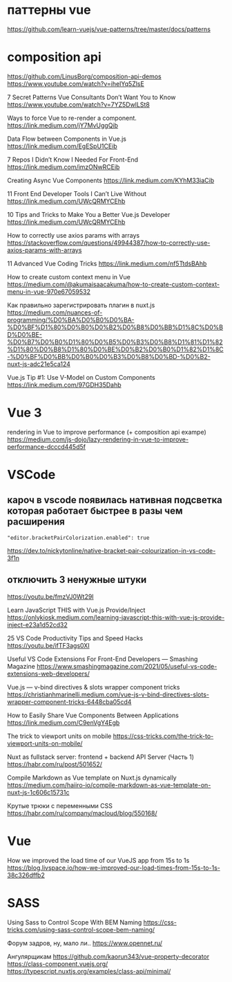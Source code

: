 # паттерны vue
https://github.com/learn-vuejs/vue-patterns/tree/master/docs/patterns
# composition api
https://github.com/LinusBorg/composition-api-demos
https://www.youtube.com/watch?v=iheIYq5ZlsE

7 Secret Patterns Vue Consultants Don’t Want You to Know
https://www.youtube.com/watch?v=7YZ5DwlLSt8

Ways to force Vue to re-render a component.
https://link.medium.com/jY7MvUggQib

Data Flow between Components in Vue.js
https://link.medium.com/EgESpU1CEib

7 Repos I Didn’t Know I Needed For Front-End
https://link.medium.com/imzONwRCEib

Creating Async Vue Components
https://link.medium.com/KYhM33iaCib

11 Front End Developer Tools I Can’t Live Without
https://link.medium.com/UWcQRMYCEhb

10 Tips and Tricks to Make You a Better Vue.js Developer
https://link.medium.com/UWcQRMYCEhb

How to correctly use axios params with arrays
https://stackoverflow.com/questions/49944387/how-to-correctly-use-axios-params-with-arrays

11 Advanced Vue Coding Tricks
https://link.medium.com/nf5TtdsBAhb

How to create custom context menu in Vue
https://medium.com/@akumaisaacakuma/how-to-create-custom-context-menu-in-vue-970e67059532

Как правильно зарегистрировать плагин в nuxt.js
https://medium.com/nuances-of-programming/%D0%BA%D0%B0%D0%BA-%D0%BF%D1%80%D0%B0%D0%B2%D0%B8%D0%BB%D1%8C%D0%BD%D0%BE-%D0%B7%D0%B0%D1%80%D0%B5%D0%B3%D0%B8%D1%81%D1%82%D1%80%D0%B8%D1%80%D0%BE%D0%B2%D0%B0%D1%82%D1%8C-%D0%BF%D0%BB%D0%B0%D0%B3%D0%B8%D0%BD-%D0%B2-nuxt-js-adc21e5ca124

Vue.js Tip #1: Use V-Model on Custom Components
https://link.medium.com/97GDH35Dahb

# Vue 3
<Lazy> rendering in Vue to improve performance (+ composition api exampe)
https://medium.com/js-dojo/lazy-rendering-in-vue-to-improve-performance-dcccd445d5f


# VSCode

## кароч в vscode появилась нативная подсветка которая работает быстрее в разы чем расширения 
```
"editor.bracketPairColorization.enabled": true
```
https://dev.to/nickytonline/native-bracket-pair-colourization-in-vs-code-3f1n

## отключить 3 ненужные штуки
https://youtu.be/fmzVJ0Wt29I

Learn JavaScript THIS with Vue.js Provide/Inject
https://onlykiosk.medium.com/learning-javascript-this-with-vue-js-provide-inject-e23a1d52cd32

25 VS Code Productivity Tips and Speed Hacks
https://youtu.be/ifTF3ags0XI


Useful VS Code Extensions For Front-End Developers — Smashing Magazine
https://www.smashingmagazine.com/2021/05/useful-vs-code-extensions-web-developers/

Vue.js — v-bind directives & slots wrapper component tricks
https://christianhmarinelli.medium.com/vue-js-v-bind-directives-slots-wrapper-component-tricks-6448cba05cd4

How to Easily Share Vue Components Between Applications
https://link.medium.com/C9enVgY4Egb

The trick to viewport units on mobile
https://css-tricks.com/the-trick-to-viewport-units-on-mobile/

Nuxt as fullstack server: frontend + backend API Server (Часть 1)
https://habr.com/ru/post/501652/

Compile Markdown as Vue template on Nuxt.js dynamically
https://medium.com/haiiro-io/compile-markdown-as-vue-template-on-nuxt-js-1c606c15731c

Крутые трюки с переменными CSS
https://habr.com/ru/company/macloud/blog/550168/

# Vue
How we improved the load time of our VueJS app from 15s to 1s
https://blog.livspace.io/how-we-improved-our-load-times-from-15s-to-1s-38c326dffb2

# SASS
Using Sass to Control Scope With BEM Naming
https://css-tricks.com/using-sass-control-scope-bem-naming/

Форум задров, ну, мало ли..
https://www.opennet.ru/

Ангулярщикам
https://github.com/kaorun343/vue-property-decorator
https://class-component.vuejs.org/
https://typescript.nuxtjs.org/examples/class-api/minimal/
